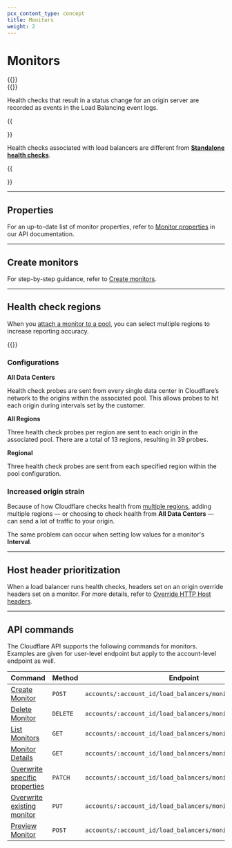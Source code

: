 ```yaml
---
pcx_content_type: concept
title: Monitors
weight: 2
---
```


# Monitors

{{<render file="_monitor-definition.md">}}
<br/>
{{<render file="_health-check-diagram.md">}}

Health checks that result in a status change for an origin server are recorded as events in the Load Balancing event logs.

{{<Aside type="note">}}

Health checks associated with load balancers are different from [**Standalone health checks**](/health-checks/).

{{</Aside>}}

---

## Properties

For an up-to-date list of monitor properties, refer to [Monitor properties](https://developers.cloudflare.com/api/operations/account-load-balancer-monitors-list-monitors) in our API documentation.

---

## Create monitors

For step-by-step guidance, refer to [Create monitors](/load-balancing/how-to/create-monitor/).

---

## Health check regions

When you [attach a monitor to a pool](/load-balancing/how-to/create-monitor/#attach-the-monitor-to-a-pool), you can select multiple regions to increase reporting accuracy.

{{<render file="_health-check-regions.md">}}

### Configurations

**All Data Centers**

Health check probes are sent from every single data center in Cloudflare’s network to the origins within the associated pool. This allows probes to hit each origin during intervals set by the customer. 

**All Regions**

Three health check probes per region are sent to each origin in the associated pool. There are a total of 13 regions, resulting in 39 probes.

**Regional**

Three health check probes are sent from each specified region within the pool configuration.

### Increased origin strain

Because of how Cloudflare checks health from [multiple regions](#health-check-regions), adding multiple regions — or choosing to check health from **All Data Centers** — can send a lot of traffic to your origin.

The same problem can occur when setting low values for a monitor's **Interval**.

---

## Host header prioritization

When a load balancer runs health checks, headers set on an origin override headers set on a monitor. For more details, refer to [Override HTTP Host headers](/load-balancing/additional-options/override-http-host-headers/).

---

## API commands

The Cloudflare API supports the following commands for monitors. Examples are given for user-level endpoint but apply to the account-level endpoint as well.

| Command | Method | Endpoint |
| --- | --- | --- |
| [Create Monitor](https://developers.cloudflare.com/api/operations/account-load-balancer-monitors-create-monitor) | `POST` | `accounts/:account_id/load_balancers/monitors`|
| [Delete Monitor](https://developers.cloudflare.com/api/operations/account-load-balancer-monitors-delete-monitor) | `DELETE` | `accounts/:account_id/load_balancers/monitors/:id` |
| [List Monitors](https://developers.cloudflare.com/api/operations/account-load-balancer-monitors-list-monitors) | `GET` |  `accounts/:account_id/load_balancers/monitors` |
| [Monitor Details](https://developers.cloudflare.com/api/operations/account-load-balancer-monitors-monitor-details) | `GET` |`accounts/:account_id/load_balancers/monitors/:id` |
| [Overwrite specific properties](https://developers.cloudflare.com/api/operations/account-load-balancer-monitors-patch-monitor) | `PATCH` | `accounts/:account_id/load_balancers/monitors/:id` |
| [Overwrite existing monitor](https://developers.cloudflare.com/api/operations/account-load-balancer-monitors-update-monitor) | `PUT` | `accounts/:account_id/load_balancers/monitors/:id` |
| [Preview Monitor](https://developers.cloudflare.com/api/operations/account-load-balancer-monitors-preview-monitor) | `POST` | `accounts/:account_id/load_balancers/monitors/:id/preview` |
